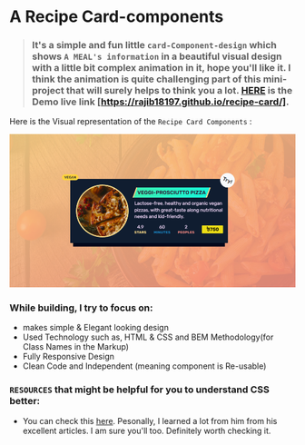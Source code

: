 # **A Recipe Card-components**

> ### It's a simple and fun little `card-Component-design` which shows `A MEAL's information` in a beautiful visual design with a little bit complex animation in it, hope you'll like it. I think the animation is quite challenging part of this mini-project that will surely helps to think you a lot. [HERE](https://rajib18197.github.io/recipe-card/) is the Demo live link [https://rajib18197.github.io/recipe-card/].

Here is the Visual representation of the `Recipe Card Components` :

![alt text](/examples/recipe_card/src/img/Recipe-pizza.png "Recipe Card of a Vegeterian Pizza")

### While building, I try to focus on:

- makes simple & Elegant looking design
- Used Technology such as, HTML & CSS and BEM Methodology(for Class Names in the Markup)
- Fully Responsive Design
- Clean Code and Independent (meaning component is Re-usable)

### `RESOURCES` that might be helpful for you to understand CSS better:

- You can check this [here](https://ishadeed.com/). Pesonally, I learned a lot from him from his excellent articles. I am sure you'll too. Definitely worth checking it.
